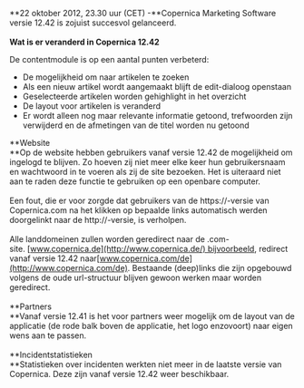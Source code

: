 **22 oktober 2012, 23.30 uur (CET) -**Copernica Marketing Software
versie 12.42 is zojuist succesvol gelanceerd. \
**\
Wat is er veranderd in Copernica 12.42**

De contentmodule is op een aantal punten verbeterd:

-   De mogelijkheid om naar artikelen te zoeken
-   Als een nieuw artikel wordt aangemaakt blijft de edit-dialoog
    openstaan
-   Geselecteerde artikelen worden gehighlight in het overzicht
-   De layout voor artikelen is veranderd
-   Er wordt alleen nog maar relevante informatie getoond, trefwoorden
    zijn verwijderd en de afmetingen van de titel worden nu getoond

**Website\
**Op de website hebben gebruikers vanaf versie 12.42 de mogelijkheid om
ingelogd te blijven. Zo hoeven zij niet meer elke keer hun
gebruikersnaam en wachtwoord in te voeren als zij de site bezoeken. Het
is uiteraard niet aan te raden deze functie te gebruiken op een openbare
computer.\
\
Een fout, die er voor zorgde dat gebruikers van de https://-versie van
Copernica.com na het klikken op bepaalde links automatisch werden
doorgelinkt naar de http://-versie, is verholpen. \
\
Alle landdomeinen zullen worden geredirect naar de
.com-site. [www.copernica.de](http://www.copernica.de/) bijvoorbeeld,
redirect vanaf versie 12.42
naar[www.copernica.com/de](http://www.copernica.com/de). Bestaande
(deep)links die zijn opgebouwd volgens de oude url-structuur blijven
gewoon werken maar worden geredirect.\
\
**Partners\
**Vanaf versie 12.41 is het voor partners weer mogelijk om de layout van
de applicatie (de rode balk boven de applicatie, het logo enzovoort)
naar eigen wens aan te passen. \
\
**Incidentstatistieken\
**Statistieken over incidenten werkten niet meer in de laatste versie
van Copernica. Deze zijn vanaf versie 12.42 weer beschikbaar.
